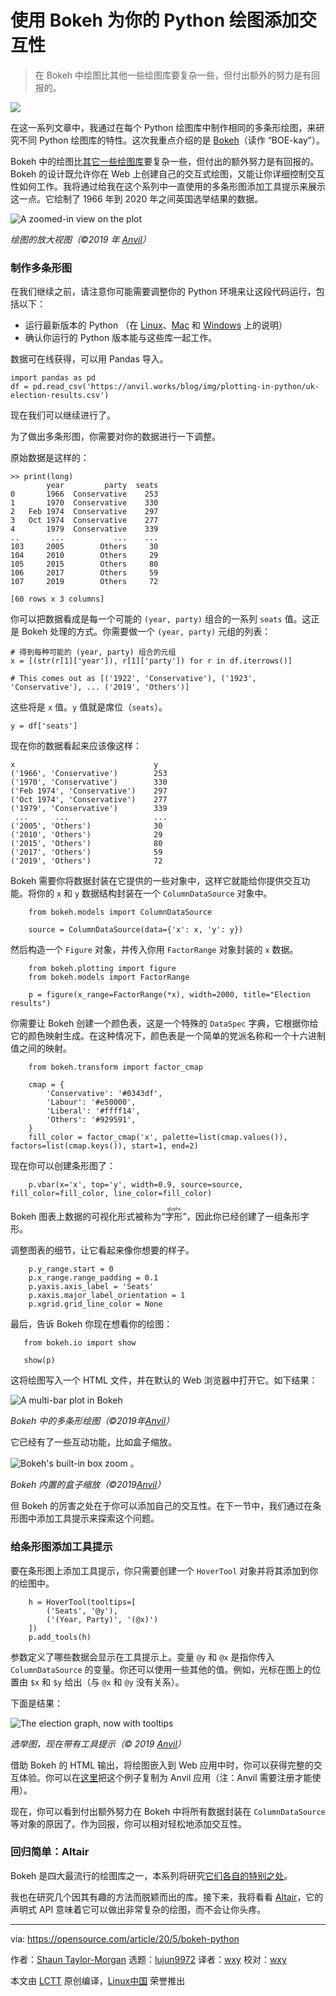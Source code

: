 [#]: collector: (lujun9972)
[#]: translator: (wxy)
[#]: reviewer: (wxy)
[#]: publisher: (wxy)
[#]: url: (https://linux.cn/article-12329-1.html)
[#]: subject: (Add interactivity to your Python plots with Bokeh)
[#]: via: (https://opensource.com/article/20/5/bokeh-python)
[#]: author: (Shaun Taylor-Morgan https://opensource.com/users/shaun-taylor-morgan)

使用 Bokeh 为你的 Python 绘图添加交互性
======

> 在 Bokeh 中绘图比其他一些绘图库要复杂一些，但付出额外的努力是有回报的。

![](https://img.linux.net.cn/data/attachment/album/202006/18/164708zz7tjxz7m7ax5lt3.jpg)

在这一系列文章中，我通过在每个 Python 绘图库中制作相同的多条形绘图，来研究不同 Python 绘图库的特性。这次我重点介绍的是 [Bokeh][2]（读作 “BOE-kay”）。

Bokeh 中的绘图比[其它一些绘图库][3]要复杂一些，但付出的额外努力是有回报的。Bokeh 的设计既允许你在 Web 上创建自己的交互式绘图，又能让你详细控制交互性如何工作。我将通过给我在这个系列中一直使用的多条形图添加工具提示来展示这一点。它绘制了 1966 年到 2020 年之间英国选举结果的数据。

![][4]

*绘图的放大视图（©2019 年 [Anvil][5]）*

### 制作多条形图

在我们继续之前，请注意你可能需要调整你的 Python 环境来让这段代码运行，包括以下：

- 运行最新版本的 Python （在 [Linux][11]、[Mac][12] 和 [Windows][13] 上的说明）
- 确认你运行的 Python 版本能与这些库一起工作。

数据可在线获得，可以用 Pandas 导入。

```
import pandas as pd
df = pd.read_csv('https://anvil.works/blog/img/plotting-in-python/uk-election-results.csv')
```

现在我们可以继续进行了。

为了做出多条形图，你需要对你的数据进行一下调整。

原始数据是这样的：

```
>> print(long)
        year         party  seats
0       1966  Conservative    253
1       1970  Conservative    330
2   Feb 1974  Conservative    297
3   Oct 1974  Conservative    277
4       1979  Conservative    339
..       ...           ...    ...
103     2005        Others     30
104     2010        Others     29
105     2015        Others     80
106     2017        Others     59
107     2019        Others     72

[60 rows x 3 columns]
```

你可以把数据看成是每一个可能的 `(year, party)` 组合的一系列 `seats` 值。这正是 Bokeh 处理的方式。你需要做一个 `(year, party)` 元组的列表：

```
# 得到每种可能的 (year, party) 组合的元组
x = [(str(r[1]['year']), r[1]['party']) for r in df.iterrows()]
   
# This comes out as [('1922', 'Conservative'), ('1923', 'Conservative'), ... ('2019', 'Others')]
```

这些将是 `x` 值。`y` 值就是席位（`seats`）。

```
y = df['seats']
```

现在你的数据看起来应该像这样：

```
x                               y
('1966', 'Conservative')        253
('1970', 'Conservative')        330
('Feb 1974', 'Conservative')    297
('Oct 1974', 'Conservative')    277
('1979', 'Conservative')        339
 ...      ...                   ...
('2005', 'Others')              30
('2010', 'Others')              29
('2015', 'Others')              80
('2017', 'Others')              59
('2019', 'Others')              72
```

Bokeh 需要你将数据封装在它提供的一些对象中，这样它就能给你提供交互功能。将你的 `x` 和 `y` 数据结构封装在一个 `ColumnDataSource` 对象中。

```
    from bokeh.models import ColumnDataSource

    source = ColumnDataSource(data={'x': x, 'y': y})
```

然后构造一个 `Figure` 对象，并传入你用 `FactorRange` 对象封装的 `x` 数据。

```
    from bokeh.plotting import figure
    from bokeh.models import FactorRange
   
    p = figure(x_range=FactorRange(*x), width=2000, title="Election results")
```

你需要让 Bokeh 创建一个颜色表，这是一个特殊的 `DataSpec` 字典，它根据你给它的颜色映射生成。在这种情况下，颜色表是一个简单的党派名称和一个十六进制值之间的映射。

```
    from bokeh.transform import factor_cmap

    cmap = {
        'Conservative': '#0343df',
        'Labour': '#e50000',
        'Liberal': '#ffff14',
        'Others': '#929591',
    }
    fill_color = factor_cmap('x', palette=list(cmap.values()), factors=list(cmap.keys()), start=1, end=2)
```

现在你可以创建条形图了：

```
    p.vbar(x='x', top='y', width=0.9, source=source, fill_color=fill_color, line_color=fill_color)
```

Bokeh 图表上数据的可视化形式被称为“<ruby>字形<rt>glyphs</rt></ruby>”，因此你已经创建了一组条形字形。

调整图表的细节，让它看起来像你想要的样子。

```
    p.y_range.start = 0
    p.x_range.range_padding = 0.1
    p.yaxis.axis_label = 'Seats'
    p.xaxis.major_label_orientation = 1
    p.xgrid.grid_line_color = None
```

最后，告诉 Bokeh 你现在想看你的绘图：

```
   from bokeh.io import show

   show(p)
```

这将绘图写入一个 HTML 文件，并在默认的 Web 浏览器中打开它。如下结果：

![][6]

*Bokeh 中的多条形绘图（©2019年[Anvil][5]）*

它已经有了一些互动功能，比如盒子缩放。

![][7] 。

*Bokeh 内置的盒子缩放（©2019[Anvil][5]）*

但 Bokeh 的厉害之处在于你可以添加自己的交互性。在下一节中，我们通过在条形图中添加工具提示来探索这个问题。

### 给条形图添加工具提示

要在条形图上添加工具提示，你只需要创建一个 `HoverTool` 对象并将其添加到你的绘图中。

```
    h = HoverTool(tooltips=[
        ('Seats', '@y'),
        ('(Year, Party)', '(@x)')
    ])
    p.add_tools(h)
```

参数定义了哪些数据会显示在工具提示上。变量 `@y` 和 `@x` 是指你传入 `ColumnDataSource` 的变量。你还可以使用一些其他的值。例如，光标在图上的位置由 `$x` 和 `$y` 给出（与 `@x` 和 `@y` 没有关系）。

下面是结果：

![][8]

*选举图，现在带有工具提示（© 2019 [Anvil][5]）*

借助 Bokeh 的 HTML 输出，将绘图嵌入到 Web 应用中时，你可以获得完整的交互体验。你可以在[这里][9]把这个例子复制为 Anvil 应用（注：Anvil 需要注册才能使用）。

现在，你可以看到付出额外努力在 Bokeh 中将所有数据封装在 `ColumnDataSource` 等对象的原因了。作为回报，你可以相对轻松地添加交互性。

### 回归简单：Altair

Bokeh 是四大最流行的绘图库之一，本系列将研究[它们各自的特别之处][3]。

我也在研究几个因其有趣的方法而脱颖而出的库。接下来，我将看看 [Altair][10]，它的声明式 API 意味着它可以做出非常复杂的绘图，而不会让你头疼。

--------------------------------------------------------------------------------

via: https://opensource.com/article/20/5/bokeh-python

作者：[Shaun Taylor-Morgan][a]
选题：[lujun9972][b]
译者：[wxy](https://github.com/wxy)
校对：[wxy](https://github.com/wxy)

本文由 [LCTT](https://github.com/LCTT/TranslateProject) 原创编译，[Linux中国](https://linux.cn/) 荣誉推出

[a]: https://opensource.com/users/shaun-taylor-morgan
[b]: https://github.com/lujun9972
[1]: https://opensource.com/sites/default/files/styles/image-full-size/public/lead-images/python-programming-code-keyboard.png?itok=fxiSpmnd (Hands on a keyboard with a Python book )
[2]: https://bokeh.org/
[3]: https://linux.cn/article-12327-1.html
[4]: https://opensource.com/sites/default/files/uploads/bokeh-closeup.png (A zoomed-in view on the plot)
[5]: https://anvil.works/blog/plotting-in-bokeh
[6]: https://opensource.com/sites/default/files/uploads/bokeh_0.png (A multi-bar plot in Bokeh)
[7]: https://opensource.com/sites/default/files/uploads/bokeh-box-zoom.gif (Bokeh's built-in box zoom)
[8]: https://opensource.com/sites/default/files/uploads/bokeh-tooltips.gif (The election graph, now with tooltips)
[9]: https://anvil.works/build#clone:CFRUWSM6PQ6JUUXH%3dSX4SACDSXBB4UOIVEVPWXH55%7cMYTOLCU2HM5WKJYM%3d6VJKGRSF74TCCVDG5CTVDOCS
[10]: https://altair-viz.github.io/
[11]: https://opensource.com/article/20/4/install-python-linux
[12]: https://opensource.com/article/19/5/python-3-default-mac
[13]: https://opensource.com/article/19/8/how-install-python-windows